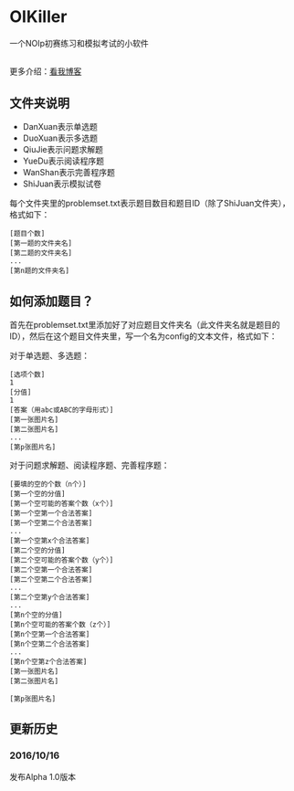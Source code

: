 ﻿# OIKiller

一个NOIp初赛练习和模拟考试的小软件

##
更多介绍：[看我博客](http://www.whiteeaglealan.com/blog/2016/10/16/oikiller/)

## 文件夹说明

* DanXuan表示单选题
* DuoXuan表示多选题
* QiuJie表示问题求解题
* YueDu表示阅读程序题
* WanShan表示完善程序题
* ShiJuan表示模拟试卷

每个文件夹里的problemset.txt表示题目数目和题目ID（除了ShiJuan文件夹），格式如下：

```
[题目个数]
[第一题的文件夹名]
[第二题的文件夹名]
...
[第n题的文件夹名]
```

## 如何添加题目？

首先在problemset.txt里添加好了对应题目文件夹名（此文件夹名就是题目的ID），然后在这个题目文件夹里，写一个名为config的文本文件，格式如下：

对于单选题、多选题：

```
[选项个数]
1
[分值]
1
[答案（用abc或ABC的字母形式）]
[第一张图片名]
[第二张图片名]
...
[第p张图片名]
```

对于问题求解题、阅读程序题、完善程序题：

```
[要填的空的个数（n个）]
[第一个空的分值]
[第一个空可能的答案个数（x个）]
[第一个空第一个合法答案]
[第一个空第二个合法答案]
...
[第一个空第x个合法答案]
[第二个空的分值]
[第二个空可能的答案个数（y个）]
[第二个空第一个合法答案]
[第二个空第二个合法答案]
...
[第二个空第y个合法答案]
...
[第n个空的分值]
[第n个空可能的答案个数（z个）]
[第n个空第一个合法答案]
[第n个空第二个合法答案]
...
[第n个空第z个合法答案]
[第一张图片名]
[第二张图片名]

[第p张图片名]
```

## 更新历史

### 2016/10/16

发布Alpha 1.0版本